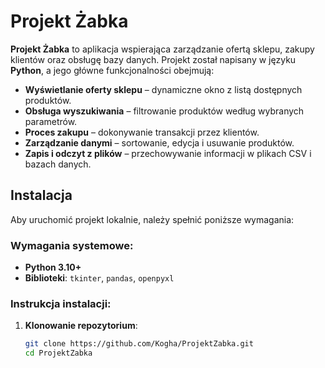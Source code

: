 # Projekt Żabka

**Projekt Żabka** to aplikacja wspierająca zarządzanie ofertą sklepu, zakupy klientów oraz obsługę bazy danych. Projekt został napisany w języku **Python**, a jego główne funkcjonalności obejmują:

- **Wyświetlanie oferty sklepu** – dynamiczne okno z listą dostępnych produktów.
- **Obsługa wyszukiwania** – filtrowanie produktów według wybranych parametrów.
- **Proces zakupu** – dokonywanie transakcji przez klientów.
- **Zarządzanie danymi** – sortowanie, edycja i usuwanie produktów.
- **Zapis i odczyt z plików** – przechowywanie informacji w plikach CSV i bazach danych.

## Instalacja

Aby uruchomić projekt lokalnie, należy spełnić poniższe wymagania:

### Wymagania systemowe:
- **Python 3.10+**
- **Biblioteki**: `tkinter`, `pandas`, `openpyxl`

### Instrukcja instalacji:
1. **Klonowanie repozytorium**:
   ```bash
   git clone https://github.com/Kogha/ProjektZabka.git
   cd ProjektZabka
